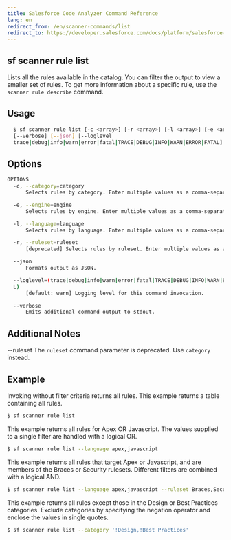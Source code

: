 ```yaml
---
title: Salesforce Code Analyzer Command Reference
lang: en
redirect_from: /en/scanner-commands/list
redirect_to: https://developer.salesforce.com/docs/platform/salesforce-code-analyzer/guide/list.html
---
```


## sf scanner rule list
Lists all the rules available in the catalog. You can filter the output to view a smaller set of rules. To get more information about a specific rule, use the ```scanner rule describe``` command.

## Usage

```bash
  $ sf scanner rule list [-c <array>] [-r <array>] [-l <array>] [-e <array>] 
  [--verbose] [--json] [--loglevel 
  trace|debug|info|warn|error|fatal|TRACE|DEBUG|INFO|WARN|ERROR|FATAL]
```
  
## Options

```bash
OPTIONS
  -c, --category=category
      Selects rules by category. Enter multiple values as a comma-separated list.

  -e, --engine=engine
      Selects rules by engine. Enter multiple values as a comma-separated list.

  -l, --language=language
      Selects rules by language. Enter multiple values as a comma-separated list.

  -r, --ruleset=ruleset
      [deprecated] Selects rules by ruleset. Enter multiple values as a comma-separated list.

  --json
      Formats output as JSON.

  --loglevel=(trace|debug|info|warn|error|fatal|TRACE|DEBUG|INFO|WARN|ERROR|FATA
  L)
      [default: warn] Logging level for this command invocation.

  --verbose
      Emits additional command output to stdout.
```
  
## Additional Notes

--ruleset The `ruleset` command parameter is deprecated. Use `category` instead.


## Example
Invoking without filter criteria returns all rules.
This example returns a table containing all rules.
```bash
$ sf scanner rule list
```

This example returns all rules for Apex OR Javascript. The values supplied to a single filter are handled with a logical OR.
```bash
$ sf scanner rule list --language apex,javascript
```

This example returns all rules that target Apex or Javascript, and are members of the Braces or Security rulesets. Different filters are combined with a logical AND.
```bash
$ sf scanner rule list --language apex,javascript --ruleset Braces,Security
```

This example returns all rules except those in the Design or Best Practices categories. Exclude categories by specifying the negation operator and enclose the values in single quotes.
```bash
$ sf scanner rule list --category '!Design,!Best Practices'
```
